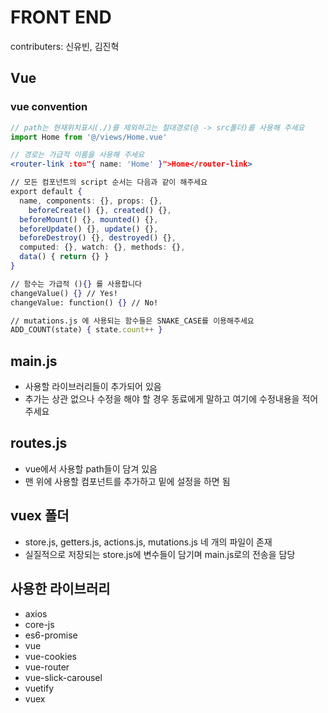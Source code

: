 # FRONT END
contributers: 신유빈, 김진혁

## Vue

### vue convention

```jsx
// path는 현재위치표시(./)를 제외하고는 절대경로(@ -> src폴더)를 사용해 주세요
import Home from '@/views/Home.vue'

// 경로는 가급적 이름을 사용해 주세요
<router-link :to="{ name: 'Home' }">Home</router-link>

// 모든 컴포넌트의 script 순서는 다음과 같이 해주세요
export default {
  name, components: {}, props: {}, 
	beforeCreate() {}, created() {},
  beforeMount() {}, mounted() {},
  beforeUpdate() {}, update() {},
  beforeDestroy() {}, destroyed() {},
  computed: {}, watch: {}, methods: {},
  data() { return {} }
}

// 함수는 가급적 (){} 를 사용합니다
changeValue() {} // Yes!
changeValue: function() {} // No!

// mutations.js 에 사용되는 함수들은 SNAKE_CASE를 이용해주세요
ADD_COUNT(state) { state.count++ }

```

## main.js

- 사용할 라이브러리들이 추가되어 있음
- 추가는 상관 없으나 수정을 해야 할 경우 동료에게 말하고 여기에 수정내용을 적어주세요

## routes.js

- vue에서 사용할 path들이 담겨 있음
- 맨 위에 사용할 컴포넌트를 추가하고 밑에 설정을 하면 됨

## vuex 폴더

- store.js, getters.js, actions.js, mutations.js 네 개의 파일이 존재
- 실질적으로 저장되는 store.js에 변수들이 담기며 main.js로의 전송을 담당


## 사용한 라이브러리

- axios
- core-js
- es6-promise
- vue
- vue-cookies
- vue-router
- vue-slick-carousel
- vuetify
- vuex